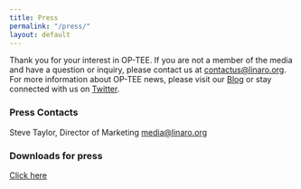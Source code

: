 ```yaml
---
title: Press
permalink: "/press/"
layout: default
---
```


Thank you for your interest in OP-TEE. If you are not a member of the media and have a question or inquiry, please contact us at [contactus@linaro.org](mailto:contactus@linaro.org). For more information about OP-TEE news, please visit our [Blog](https://op-tee.org/blog/) or stay connected with us on [Twitter](https://twitter.com/Linaroorg).

### Press Contacts

Steve Taylor, Director of Marketing [media@linaro.org](mailto:steve.taylor@linaro.org)

### Downloads for press

[Click here](https://collaborate.linaro.org/display/MAR/DeviceTree)
